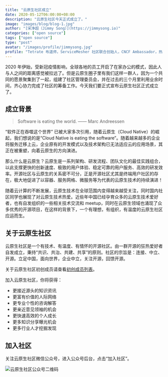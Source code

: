 ```yaml
---
title: "云原生社区成立"
date: 2020-05-12T06:00:00+08:00
description: "云原生社区今天正式成立了。"
image: "images/blog/blog-1.jpg"
author: "[宋净超（Jimmy Song）](https://jimmysong.io)"
categories: ["open source"]
tags: ["open source"]
type: "post"
avatar: "/images/profile/jimmysong.jpg"
profile: "Tetrate 布道师，ServiceMesher 社区联合创始人，CNCF Ambassador，热衷开源和分享。"
---
```


2020 年伊始，受新冠疫情影响，全球各地的员工开启了在家办公的模式，因此人与人之间的距离感觉被拉远了。但是云原生圈子里有我们这样一群人，因为一个共同的愿景聚集到了一起，组建了社区管理委员会，并在过去的三个月里利用业余时间，齐心协力完成了社区的筹备工作。今天我们要正式宣布云原生社区正式成立了。

## 成立背景

>Software is eating the world. —— Marc Andreessen

“软件正在吞噬这个世界” 已被大家多次引用，随着云原生（Cloud Native）的崛起，我们想说的是“Cloud Native is eating the software”。随着越来越多的企业将服务迁移上云，企业原有的开发模式以及技术架构已无法适应云的应用场景，其正在被重塑，向着云原生的方向演进。

那么什么是云原生？云原生是一系列架构、研发流程、团队文化的最佳实践组合，以此支撑更快的创新速度、极致的用户体验、稳定可靠的用户服务、高效的研发效率。开源社区与云原生的关系密不可分，正是开源社区尤其是终端用户社区的存在，极大地促进了以容器、服务网格、微服务等为代表的云原生技术的持续演进！

随着云计算的不断发展，云原生技术在全球范围内变得越来越受关注，同时国内社区同学也展现了对云原生技术热爱。近些年中国已经孕育众多的云原生技术爱好者，也有自发组织的一些相关技术交流和 meetup，同时在云原生领域也涌现了众多优秀的开源项目，在这样的背景下，一个有理想，有组织，有温度的云原生社区应运而生。

## 关于云原生社区

云原生社区是一个有技术、有温度、有情怀的开源社区。由一群开源的狂热爱好者自发成立，秉持“共识、共治、共建、共享”的原则。社区的宗旨是：连接、中立、开源。立足中国，面向世界，企业中立，关注开源，回馈开源。

关于云原生社区初创成员请查看[初创成员列表](/team/)。

加入云原生社区，你将获得：

- 更接近源头的知识资讯
- 更富有价值的人际网络
- 更专业个性的咨询解答
- 更亲近意见领袖的机会
- 更快速高效的个人成长
- 更多知识分享曝光机会
- 更多行业人才挖掘发现 

## 加入社区

关注云原生社区微信公众号，进入公众号后台，点击“加入社区”。

![云原生社区公众号二维码](/contact/qrcode.jpg)
